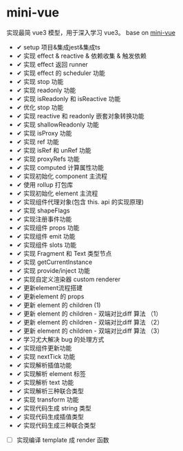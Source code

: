 # mini-vue

实现最简 vue3 模型，用于深入学习 vue3。 base on [mini-vue](https://github.com/cuixiaorui/mini-vue)

- ✔ setup 项目&集成jest&集成ts
- ✔ 实现 effect & reactive & 依赖收集 & 触发依赖
- ✔ 实现 effect 返回 runner
- ✔ 实现 effect 的 scheduler 功能
- ✔ 实现 stop 功能
- ✔ 实现 readonly 功能
- ✔ 实现 isReadonly 和 isReactive 功能
- ✔ 优化 stop 功能
- ✔ 实现 reactive 和 readonly 嵌套对象转换功能
- ✔ 实现 shallowReadonly 功能
- ✔ 实现 isProxy 功能
- ✔ 实现 ref 功能
- ✔ 实现 isRef 和 unRef 功能
- ✔ 实现 proxyRefs 功能
- ✔ 实现 computed 计算属性功能
- ✔ 实现初始化 component 主流程
- ✔ 使用 rollup 打包库
- ✔ 实现初始化 element 主流程
- ✔ 实现组件代理对象(包含 this. api 的实现原理)
- ✔ 实现 shapeFlags
- ✔ 实现注册事件功能
- ✔ 实现组件 props 功能
- ✔ 实现组件 emit 功能
- ✔ 实现组件 slots 功能
- ✔ 实现 Fragment 和 Text 类型节点
- ✔ 实现 getCurrentInstance
- ✔ 实现 provide/inject 功能
- ✔ 实现自定义渲染器 custom renderer
- ✔ 更新element流程搭建
- ✔ 更新element 的 props
- ✔ 更新 element 的 children (1)
- ✔ 更新 element 的 children - 双端对比diff 算法 （1）
- ✔ 更新 element 的 children - 双端对比diff 算法 （2）
- ✔ 更新 element 的 children - 双端对比diff 算法 （3）
- ✔ 学习尤大解决 bug 的处理方式
- ✔ 实现组件更新功能
- ✔ 实现 nextTick 功能
- ✔ 实现解析插值功能
- ✔ 实现解析 element 标签
- ✔ 实现解析 text 功能
- ✔ 实现解析三种联合类型
- ✔ 实现 transform 功能
- ✔ 实现代码生成 string 类型
- ✔ 实现代码生成插值类型
- ✔ 实现代码生成三种联合类型
- [ ] 实现编译 template 成 render 函数

